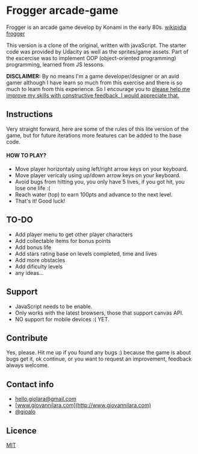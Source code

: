 # Frogger arcade-game
Frogger is an arcade game develop by Konami in the early 80s. [wikipidia frogger](https://en.wikipedia.org/wiki/Frogger)

This version is a clone of the original, written with javaScript. The starter code was provided by Udacity as well as the sprites/game assets. Part of the excercise was to implement OOP (object-oriented programming) programming, learned from JS lessons.

**DISCLAIMER:** By no means I'm a game developer/designer or an avid gamer although I have learn so much from this exercise and there is so much to learn from this experience. So I encourage you to [please help me improve my skills with constructive feedback, I would appreciate that.](mailto:hello.giolara@gmail.com)  

## Instructions 
Very straight forward, here are some of the rules of this lite version of the game, but for future iterations more features can be added to the base code.

#### HOW TO PLAY?
- Move player horizontaly using left/right arrow keys on your keyboard.
- Move player vericaly using up/down arrow keys on your keyboard.
- Avoid bugs from hitting you, you only have 5 lives, if you got hit, you lose one life :( 
- Reach water (top) to earn 100pts and advance to the next level.
- That's it! Good luck!

## TO-DO
- Add player menu to get other player characters
- Add collectable items for bonus points
- Add bonus life
- Add stars rating base on levels completed, time and lives
- Add more obstacles
- Add dificulty levels
- any ideas...

## Support 
- JavaScript needs to be enable. 
- Only works with the latest browsers, those that support canvas API.
- NO support for mobile devices :( YET.

## Contribute
Yes, please. Hit me up if you found any bugs :) because the game is about bugs get it, ok continue, or you want to request an improvement, feedback always welcome. 

## Contact info
- [hello.giolara@gmail.com](mailto:hello.giolara@gmail.com)
- [www.giovannilara.com](http://www.giovannilara.com)
- [@gioalo](https://github.com/gioalo)

## Licence

[MIT](LICENCE)